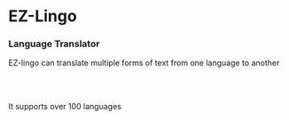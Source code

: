 <h1>EZ-Lingo</h1>
<h3>Language Translator</h3>
<p>EZ-lingo can translate multiple forms of text from one language to another<p><br></br>
<p>It supports over 100 languages </p>
